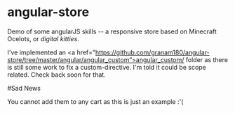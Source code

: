 # angular-store

Demo of some angularJS skills -- a responsive store based on Minecraft Ocelots, or <em>digital kitties</em>.

I've implemented an <a href="https://github.com/granam180/angular-store/tree/master/angular/angular_custom”>angular_custom/</a> folder as there is still some work to fix a custom-directive.  I'm told it could be scope related.  Check back soon for that.

#Sad News 

You cannot add them to any cart as this is just an example :'(
